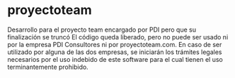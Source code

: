 proyectoteam
============

Desarrollo para el proyecto team encargado por PDI pero que su finalización se truncó
El código queda liberado, pero no puede ser usado ni por la empresa PDI Consultores ni por proyectoteam.com. En caso de ser utilizado
por alguna de las dos empresas, se iniciarán los trámites legales necesarios por el uso indebido de este software para el
cual tienen el uso terminantemente prohibido.